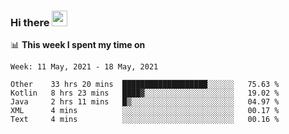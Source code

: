 ### Hi there <a href="https://www.gautamkrishnar.com/"><img src="https://media.giphy.com/media/hvRJCLFzcasrR4ia7z/giphy.gif" width="25px"></a>

📊 **This week I spent my time on**

<!--START_SECTION:waka-->
```text
Week: 11 May, 2021 - 18 May, 2021

Other    33 hrs 20 mins  ███████████████████░░░░░░   75.63 % 
Kotlin   8 hrs 23 mins   ████▓░░░░░░░░░░░░░░░░░░░░   19.02 % 
Java     2 hrs 11 mins   █▒░░░░░░░░░░░░░░░░░░░░░░░   04.97 % 
XML      4 mins          ░░░░░░░░░░░░░░░░░░░░░░░░░   00.17 % 
Text     4 mins          ░░░░░░░░░░░░░░░░░░░░░░░░░   00.16 % 
```
<!--END_SECTION:waka-->
